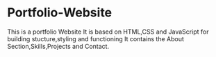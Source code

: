 # Portfolio-Website
This is a portfolio Website
It is based on HTML,CSS and JavaScript for building stucture,styling and functioning
It contains the About Section,Skills,Projects and Contact.
